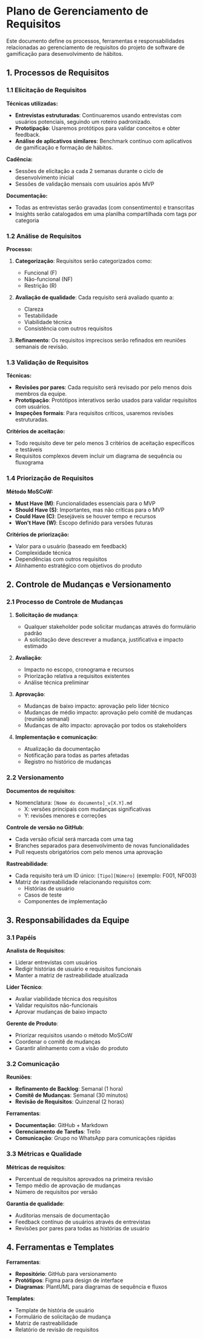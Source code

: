 # Plano de Gerenciamento de Requisitos

Este documento define os processos, ferramentas e responsabilidades relacionadas ao gerenciamento de requisitos do projeto de software de gamificação para desenvolvimento de hábitos.

## 1. Processos de Requisitos

### 1.1 Elicitação de Requisitos

**Técnicas utilizadas:**
- **Entrevistas estruturadas**: Continuaremos usando entrevistas com usuários potenciais, seguindo um roteiro padronizado.
- **Prototipação**: Usaremos protótipos para validar conceitos e obter feedback.
- **Análise de aplicativos similares**: Benchmark contínuo com aplicativos de gamificação e formação de hábitos.

**Cadência:**
- Sessões de elicitação a cada 2 semanas durante o ciclo de desenvolvimento inicial
- Sessões de validação mensais com usuários após MVP

**Documentação:**
- Todas as entrevistas serão gravadas (com consentimento) e transcritas
- Insights serão catalogados em uma planilha compartilhada com tags por categoria

### 1.2 Análise de Requisitos

**Processo:**
1. **Categorização**: Requisitos serão categorizados como:
   - Funcional (F)
   - Não-funcional (NF)
   - Restrição (R)

2. **Avaliação de qualidade**: Cada requisito será avaliado quanto a:
   - Clareza
   - Testabilidade
   - Viabilidade técnica
   - Consistência com outros requisitos

3. **Refinamento**: Os requisitos imprecisos serão refinados em reuniões semanais de revisão.

### 1.3 Validação de Requisitos

**Técnicas:**
- **Revisões por pares**: Cada requisito será revisado por pelo menos dois membros da equipe.
- **Prototipação**: Protótipos interativos serão usados para validar requisitos com usuários.
- **Inspeções formais**: Para requisitos críticos, usaremos revisões estruturadas.

**Critérios de aceitação:**
- Todo requisito deve ter pelo menos 3 critérios de aceitação específicos e testáveis
- Requisitos complexos devem incluir um diagrama de sequência ou fluxograma

### 1.4 Priorização de Requisitos

**Método MoSCoW:**
- **Must Have (M)**: Funcionalidades essenciais para o MVP
- **Should Have (S)**: Importantes, mas não críticas para o MVP
- **Could Have (C)**: Desejáveis se houver tempo e recursos
- **Won't Have (W)**: Escopo definido para versões futuras

**Critérios de priorização:**
- Valor para o usuário (baseado em feedback)
- Complexidade técnica
- Dependências com outros requisitos
- Alinhamento estratégico com objetivos do produto

## 2. Controle de Mudanças e Versionamento

### 2.1 Processo de Controle de Mudanças

1. **Solicitação de mudança**:
   - Qualquer stakeholder pode solicitar mudanças através do formulário padrão
   - A solicitação deve descrever a mudança, justificativa e impacto estimado

2. **Avaliação**:
   - Impacto no escopo, cronograma e recursos
   - Priorização relativa a requisitos existentes
   - Análise técnica preliminar

3. **Aprovação**:
   - Mudanças de baixo impacto: aprovação pelo líder técnico
   - Mudanças de médio impacto: aprovação pelo comitê de mudanças (reunião semanal)
   - Mudanças de alto impacto: aprovação por todos os stakeholders

4. **Implementação e comunicação**:
   - Atualização da documentação
   - Notificação para todas as partes afetadas
   - Registro no histórico de mudanças

### 2.2 Versionamento

**Documentos de requisitos**:
- Nomenclatura: `[Nome do documento]_v[X.Y].md`
  - X: versões principais com mudanças significativas
  - Y: revisões menores e correções

**Controle de versão no GitHub**:
- Cada versão oficial será marcada com uma tag
- Branches separados para desenvolvimento de novas funcionalidades
- Pull requests obrigatórios com pelo menos uma aprovação

**Rastreabilidade**:
- Cada requisito terá um ID único: `[Tipo][Número]` (exemplo: F001, NF003)
- Matriz de rastreabilidade relacionando requisitos com:
  - Histórias de usuário
  - Casos de teste
  - Componentes de implementação

## 3. Responsabilidades da Equipe

### 3.1 Papéis

**Analista de Requisitos**:
- Liderar entrevistas com usuários
- Redigir histórias de usuário e requisitos funcionais
- Manter a matriz de rastreabilidade atualizada

**Líder Técnico**:
- Avaliar viabilidade técnica dos requisitos
- Validar requisitos não-funcionais
- Aprovar mudanças de baixo impacto

**Gerente de Produto**:
- Priorizar requisitos usando o método MoSCoW
- Coordenar o comitê de mudanças
- Garantir alinhamento com a visão do produto

### 3.2 Comunicação

**Reuniões**:
- **Refinamento de Backlog**: Semanal (1 hora)
- **Comitê de Mudanças**: Semanal (30 minutos)
- **Revisão de Requisitos**: Quinzenal (2 horas)

**Ferramentas**:
- **Documentação**: GitHub + Markdown
- **Gerenciamento de Tarefas**: Trello
- **Comunicação**: Grupo no WhatsApp para comunicações rápidas

### 3.3 Métricas e Qualidade

**Métricas de requisitos**:
- Percentual de requisitos aprovados na primeira revisão
- Tempo médio de aprovação de mudanças
- Número de requisitos por versão

**Garantia de qualidade**:
- Auditorias mensais de documentação
- Feedback contínuo de usuários através de entrevistas
- Revisões por pares para todas as histórias de usuário

## 4. Ferramentas e Templates

**Ferramentas**:
- **Repositório**: GitHub para versionamento
- **Protótipos**: Figma para design de interface
- **Diagramas**: PlantUML para diagramas de sequência e fluxos

**Templates**:
- Template de história de usuário
- Formulário de solicitação de mudança
- Matriz de rastreabilidade
- Relatório de revisão de requisitos
